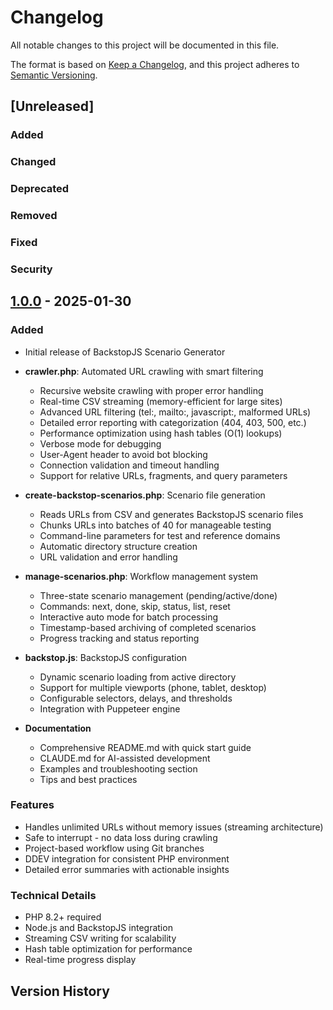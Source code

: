 # Changelog

All notable changes to this project will be documented in this file.

The format is based on [Keep a Changelog](https://keepachangelog.com/en/1.0.0/),
and this project adheres to [Semantic Versioning](https://semver.org/spec/v2.0.0.html).

## [Unreleased]

### Added
### Changed
### Deprecated
### Removed
### Fixed
### Security

## [1.0.0] - 2025-01-30

### Added
- Initial release of BackstopJS Scenario Generator
- **crawler.php**: Automated URL crawling with smart filtering
  - Recursive website crawling with proper error handling
  - Real-time CSV streaming (memory-efficient for large sites)
  - Advanced URL filtering (tel:, mailto:, javascript:, malformed URLs)
  - Detailed error reporting with categorization (404, 403, 500, etc.)
  - Performance optimization using hash tables (O(1) lookups)
  - Verbose mode for debugging
  - User-Agent header to avoid bot blocking
  - Connection validation and timeout handling
  - Support for relative URLs, fragments, and query parameters

- **create-backstop-scenarios.php**: Scenario file generation
  - Reads URLs from CSV and generates BackstopJS scenario files
  - Chunks URLs into batches of 40 for manageable testing
  - Command-line parameters for test and reference domains
  - Automatic directory structure creation
  - URL validation and error handling

- **manage-scenarios.php**: Workflow management system
  - Three-state scenario management (pending/active/done)
  - Commands: next, done, skip, status, list, reset
  - Interactive auto mode for batch processing
  - Timestamp-based archiving of completed scenarios
  - Progress tracking and status reporting

- **backstop.js**: BackstopJS configuration
  - Dynamic scenario loading from active directory
  - Support for multiple viewports (phone, tablet, desktop)
  - Configurable selectors, delays, and thresholds
  - Integration with Puppeteer engine

- **Documentation**
  - Comprehensive README.md with quick start guide
  - CLAUDE.md for AI-assisted development
  - Examples and troubleshooting section
  - Tips and best practices

### Features
- Handles unlimited URLs without memory issues (streaming architecture)
- Safe to interrupt - no data loss during crawling
- Project-based workflow using Git branches
- DDEV integration for consistent PHP environment
- Detailed error summaries with actionable insights

### Technical Details
- PHP 8.2+ required
- Node.js and BackstopJS integration
- Streaming CSV writing for scalability
- Hash table optimization for performance
- Real-time progress display

## Version History

[1.0.0]: https://github.com/yourusername/create-backstop-scenarios/releases/tag/v1.0.0
